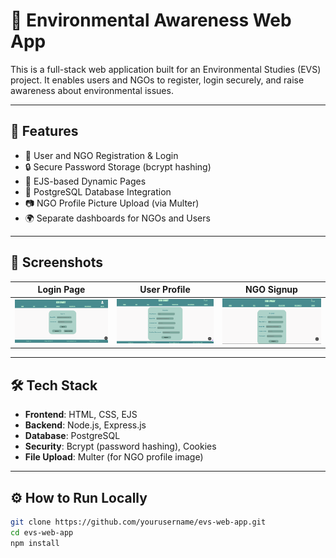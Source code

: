 # 🌱 Environmental Awareness Web App

This is a full-stack web application built for an Environmental Studies (EVS) project. It enables users and NGOs to register, login securely, and raise awareness about environmental issues.

---

## 🚀 Features

- 👥 User and NGO Registration & Login
- 🔒 Secure Password Storage (bcrypt hashing)
- 📄 EJS-based Dynamic Pages
- 🧮 PostgreSQL Database Integration
- 📷 NGO Profile Picture Upload (via Multer)
- 🌍 Separate dashboards for NGOs and Users

---

## 📸 Screenshots

<!-- Add your actual screenshots in the `screenshots/` folder and update the paths -->

| Login Page | User Profile | NGO Signup |
|------------|--------------|------------|
| ![Login](screenshots/signin_page.png) | ![User](screenshots/user_register_page.png) | ![NGO](screenshots/ngo_register_page.png) |

---

## 🛠️ Tech Stack

- **Frontend**: HTML, CSS, EJS
- **Backend**: Node.js, Express.js
- **Database**: PostgreSQL
- **Security**: Bcrypt (password hashing), Cookies
- **File Upload**: Multer (for NGO profile image)

---

## ⚙️ How to Run Locally

```bash
git clone https://github.com/yourusername/evs-web-app.git
cd evs-web-app
npm install
